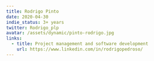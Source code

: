 ```yaml
---
title: Rodrigo Pinto
date: 2020-04-30
indie_status: 3+ years
twitter: Rodrigo_plp
avatar: /assets/dynamic/pinto-rodrigo.jpg
links:
  - title: Project management and software development
    url: https://www.linkedin.com/in/rodrigopedroso/
---
```

